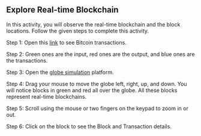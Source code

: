 ##  Explore Real-time Blockchain

In this activity, you will observe the real-time blockchain and the block locations. Follow the given steps to complete this activity.

 Step 1: Open this [link](http://dailyblockchain.github.io/) to see Bitcoin transactions.

Step 2: Green ones are the input, red ones are the output, and blue ones are the transactions.

Step 3: Open the [globe simulation](https://blocks.wizb.it/) platform.

Step 4: Drag your mouse to move the globe left, right, up, and down. You will notice blocks in green and red all over the globe. All these blocks represent real-time blockchains.

Step 5: Scroll using the mouse or two fingers on the keypad to zoom in or out.

Step 6: Click on the block to see the Block and Transaction details.
